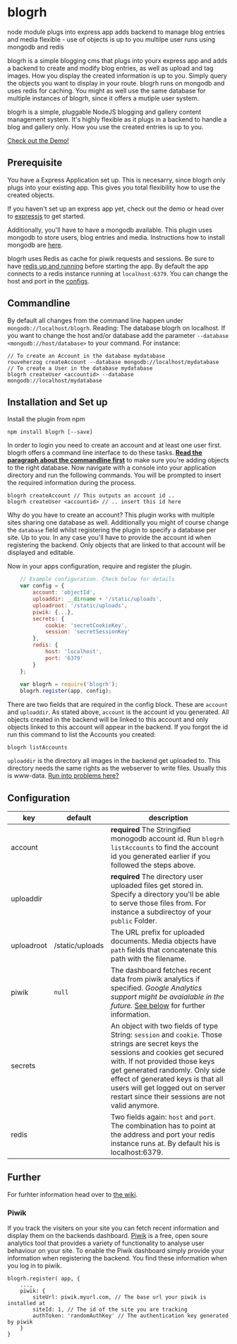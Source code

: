 # blogrh
node module
plugs into express app
adds backend to manage blog entries and media
flexible - use of objects is up to you
multilpe user
runs using mongodb and redis

blogrh is a simple blogging cms that plugs into yourx express app and adds a backend to create and modify blog entries, as well as upload and tag images. How you display the created information is up to you. Simply query the objects you want to display in your route. blogrh runs on mongodb and uses redis for caching. You might as well use the same database for multiple instances of blogrh, since it offers a mutiple user system.

blogrh is a simple, pluggable NodeJS blogging and gallery content management system. It's highly flexible as it plugs in a backend to handle a blog and gallery only. How you use the created entries is up to you.

[Check out the Demo!](http://demo.rouvenherzog.me)

## Prerequisite
You have a Express Application set up. This is necesarry, since blogrh only plugs into your existing app. This gives you total flexibility how to use the created objects.

If you haven't set up an express app yet, check out the demo or head over to [expressjs](http://www.expressjs.com) to get started.

Additionally, you'll have to have a mongodb available. This plugin uses mongodb to store users, blog entries and media. Instructions how to install mongodb are [here](http://docs.mongodb.org/manual/installation/).

blogrh uses Redis as cache for piwik requests and sessions. Be sure to have [redis up and running](http://redis.io/topics/quickstart) before starting the app. By default the app connects to a redis instance running at `localhost:6379`. You can change the host and port in the [configs](#configuration).

## Commandline
By default all changes from the command line happen under `mongodb://localhost/blogrh`. Reading: The database blogrh on localhost. If you want to change the host and/or database add the parameter `--database <mongodb://host/database>` to your command. For instance:
    
    // To create an Account in the database mydatabase
    rouveherzog createAccount --database mongodb://localhost/mydatabase
    // To create a User in the database mydatabase
    blogrh createUser <accountid> --database mongodb://localhost/mydatabase

## Installation and Set up
Install the plugin from npm

	npm install blogrh [--save]

In order to login you need to create an account and at least one user first.
blogrh offers a command line interface to do these tasks. [**Read the paragraph about the commandline first**](#commandline) to make sure you're adding objects to the right database. Now navigate with a console
into your application directory and run the following commands. You will be prompted to insert the required information during the process. 

    blogrh createAccount // This outputs an account id ..
	blogrh createUser <accountid> // .. insert this id here
	
Why do you have to create an account? This plugin works with multiple sites sharing one database as well. Additionally you might of course change the `database` field whilst registering the plugin to specify a database per site. Up to you. In any case you'll have to provide the account id when registering the backend. Only objects that are linked to that account will be displayed and editable.

Now in your apps configuration, require and register the plugin.

``` javascript
    // Example configuration. Check below for details
    var config = {
	    account: 'objectId',
	    uploaddir: __dirname + '/static/uploads',
	    uploadroot: '/static/uploads',
	    piwik: {...},
	    secrets: {
	        cookie: 'secretCookieKey',
	        session: 'secretSessionKey'
	    },
	    redis: {
	        host: 'localhost',
	        port: '6379'
	    }
	};
	
	var blogrh = require('blogrh');
	blogrh.register(app, config);
```

There are two fields that are required in the config block. These are `account` and `uploaddir`.
As stated above, `account` is the account id you generated. All objects created in the backend will be linked to this account and only objects linked to this account will appear in the backend. If you forgot the id run this command to list the Accounts you created:
    
    blogrh listAccounts

`uploaddir` is the directory all images in the backend get uploaded to. This directory needs the same rights as the webserver to write files. Usually this is www-data. [Run into problems here?](https://www.google.de/search?q=how%20to%20change%20directory%20permission%20in%20...)

## Configuration
| key | default | description |
|-----|---------|-------------|
| account || **required** The Stringified monogodb account id. Run `blogrh listAccounts` to find the account id you generated earlier if you followed the steps above.
| uploaddir|| **required** The directory user uploaded files get stored in. Specify a directory you'll be able to serve those files from. For instance a subdirectoy of your `public` Folder.
| uploadroot| /static/uploads | The URL prefix for uploaded documents. Media objects have `path` fields that concatenate this path with the filename.
| piwik| `null` | The dashboard fetches recent data from piwik analytics if specified. *Google Analytics support might be avaialable in the future.*  [See below](#piwik) for further information.
| secrets || An object with two fields of type String: `session` and `cookie`. Those strings are secret keys the sessions and cookies get secured with. If not provided those keys get generated randomly. Only side effect of generated keys is that all users will get logged out on server restart since their sessions are not valid anymore.
| redis || Two fields again: `host` and `port`. The combination has to point at the address and port your redis instance runs at. By default his is localhost:6379.

## Further
For furhter information head over to [the wiki](https://github.com/blogrh/blogrh/wiki/00-Home).

### Piwik
If you track the visiters on your site you can fetch recent information and display them on the backends dashboard. [Piwik](http://www.piwik.org) is a free, open soure analytics tool that provides a variety of functionality to analyse user behaviour on your site.
To enable the Piwik dashboard simply provide your information when registering the backend. You find these information when you log in to piwik.

    blogrh.register( app, {
        ...,
        piwik: {
            siteUrl: piwik.myurl.com, // The base url your piwik is installed at
            siteId: 1, // The id of the site you are tracking
            authToken: 'randomAuthKey' // The authentication key generated by piwik
        }
    }

